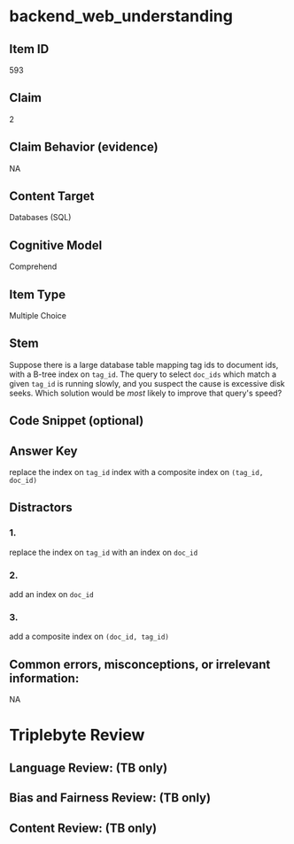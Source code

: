# backend_web_understanding

## Item ID
593

## Claim
2

## Claim Behavior (evidence)
NA

## Content Target
Databases (SQL)

## Cognitive Model
Comprehend

## Item Type
Multiple Choice

## Stem
Suppose there is a large database table mapping tag ids to document ids, with a B-tree index on `tag_id`.  The query to select `doc_ids` which match a given `tag_id` is running slowly, and you suspect the cause is excessive disk seeks.  Which solution would be *most* likely to improve that query's speed?

## Code Snippet (optional)


## Answer Key
replace the index on `tag_id` index with a composite index on `(tag_id, doc_id)`

## Distractors

### 1.
replace the index on `tag_id` with an index on `doc_id`

### 2.
add an index on `doc_id`

### 3.
add a composite index on `(doc_id, tag_id)`

## Common errors, misconceptions, or irrelevant information:
NA

# Triplebyte Review


## Language Review: (TB only)


## Bias and Fairness Review: (TB only)


## Content Review: (TB only)


